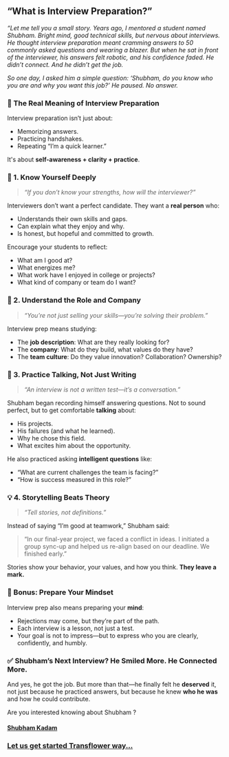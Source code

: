 ## “What is Interview Preparation?”

*“Let me tell you a small story. Years ago, I mentored a student named Shubham. Bright mind, good technical skills, but nervous about interviews. He thought interview preparation meant cramming answers to 50 commonly asked questions and wearing a blazer. But when he sat in front of the interviewer, his answers felt robotic, and his confidence faded. He didn’t connect. And he didn’t get the job.*

*So one day, I asked him a simple question: ‘Shubham, do you know who you are and why you want this job?’ He paused. No answer.*

### 🎯 The Real Meaning of Interview Preparation

Interview preparation isn’t just about:

* Memorizing answers.
* Practicing handshakes.
* Repeating “I’m a quick learner.”

It's about **self-awareness + clarity + practice**.

### 🧠 1. **Know Yourself Deeply**

> *“If you don’t know your strengths, how will the interviewer?”*

Interviewers don’t want a perfect candidate. They want a **real person** who:

* Understands their own skills and gaps.
* Can explain what they enjoy and why.
* Is honest, but hopeful and committed to growth.

Encourage your students to reflect:

* What am I good at?
* What energizes me?
* What work have I enjoyed in college or projects?
* What kind of company or team do I want?

### 🧩 2. **Understand the Role and Company**

> *“You’re not just selling your skills—you’re solving their problem.”*

Interview prep means studying:

* The **job description**: What are they really looking for?
* The **company**: What do they build, what values do they have?
* The **team culture**: Do they value innovation? Collaboration? Ownership?


### 💬 3. **Practice Talking, Not Just Writing**

> *“An interview is not a written test—it’s a conversation.”*

Shubham began recording himself answering questions. Not to sound perfect, but to get comfortable **talking** about:

* His projects.
* His failures (and what he learned).
* Why he chose this field.
* What excites him about the opportunity.

He also practiced asking **intelligent questions** like:

* “What are current challenges the team is facing?”
* “How is success measured in this role?”

### 💡 4. **Storytelling Beats Theory**

> *“Tell stories, not definitions.”*

Instead of saying “I’m good at teamwork,” Shubham said:

> “In our final-year project, we faced a conflict in ideas. I initiated a group sync-up and helped us re-align based on our deadline. We finished early.”

Stories show your behavior, your values, and how you think. **They leave a mark.**

### 🎁 Bonus: Prepare Your Mindset

Interview prep also means preparing your **mind**:

* Rejections may come, but they’re part of the path.
* Each interview is a lesson, not just a test.
* Your goal is not to impress—but to express who you are clearly, confidently, and humbly.

### ✅ Shubham’s Next Interview? He Smiled More. He Connected More.

And yes, he got the job. But more than that—he finally felt he **deserved** it, not just because he practiced answers, but because he knew **who he was** and how he could contribute.

Are you interested knowing about Shubham ?
#### <a href="https://www.linkedin.com/in/shubham-kadam-s98/"> Shubham Kadam</a>

###  <a href="https://github.com/RaviTambade/interviewquestions/blob/main/interviewpreptips.md">Let us get started Transflower way...</a>